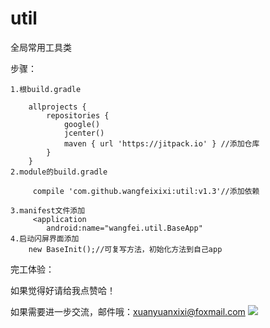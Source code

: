 # util
全局常用工具类

步骤：

    1.根build.gradle

        allprojects {
            repositories {
                google()
                jcenter()
                maven { url 'https://jitpack.io' } //添加仓库
            }
        }
    2.module的build.gradle

         compile 'com.github.wangfeixixi:util:v1.3'//添加依赖
        
    3.manifest文件添加
         <application
            android:name="wangfei.util.BaseApp"
    4.启动闪屏界面添加
        new BaseInit();//可复写方法，初始化方法到自己app
        
    
完工体验：

如果觉得好请给我点赞哈！

如果需要进一步交流，邮件哦：xuanyuanxixi@foxmail.com
[![](https://jitpack.io/v/wangfeixixi/util.svg)](https://jitpack.io/#wangfeixixi/util)
